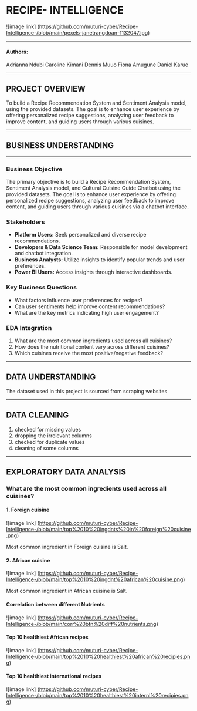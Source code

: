 # RECIPE- INTELLIGENCE

![image link] (https://github.com/muturi-cyber/Recipe-Intelligence-/blob/main/pexels-janetrangdoan-1132047.jpg)

---

#### Authors:
Adrianna Ndubi
Caroline Kimani
Dennis Muuo
Fiona Amugune
Daniel Karue

---

## PROJECT OVERVIEW
To build a Recipe Recommendation System and Sentiment Analysis model, using the provided datasets. The goal is to enhance user experience by offering personalized recipe suggestions, analyzing user feedback to improve content, and guiding users through various cuisines.

---

## BUSINESS UNDERSTANDING

---

### Business Objective
The primary objective is to build a Recipe Recommendation System, Sentiment Analysis model, and Cultural Cuisine Guide Chatbot using the provided datasets. The goal is to enhance user experience by offering personalized recipe suggestions, analyzing user feedback to improve content, and guiding users through various cuisines via a chatbot interface.

### Stakeholders
- **Platform Users:** Seek personalized and diverse recipe recommendations.
- **Developers & Data Science Team:** Responsible for model development and chatbot integration.
- **Business Analysts:** Utilize insights to identify popular trends and user preferences.
- **Power BI Users:** Access insights through interactive dashboards.

### Key Business Questions
- What factors influence user preferences for recipes?
- Can user sentiments help improve content recommendations?
- What are the key metrics indicating high user engagement?

### EDA Integration
1. What are the most common ingredients used across all cuisines?
2. How does the nutritional content vary across different cuisines?
3. Which cuisines receive the most positive/negative feedback?

---

## DATA UNDERSTANDING
The dataset used in this project is sourced from scraping websites

---

## DATA CLEANING
1. checked for missing values
2. dropping the irrelevant columns
3. checked for duplicate values
4. cleaning of some columns

---

## EXPLORATORY DATA  ANALYSIS


### What are the most common ingredients used across all cuisines?

#### 1. Foreign cuisine
 
![image link] (https://github.com/muturi-cyber/Recipe-Intelligence-/blob/main/top%2010%20ingdnts%20in%20foreign%20cuisine.png)

Most common ingredient in Foreign cuisine is Salt.

#### 2. African cuisine

![image link] (https://github.com/muturi-cyber/Recipe-Intelligence-/blob/main/top%2010%20ingdnt%20african%20cuisine.png)

Most common ingredient in African cuisine is Salt.

#### Correlation between different Nutrients

![image link] (https://github.com/muturi-cyber/Recipe-Intelligence-/blob/main/corr%20btn%20diff%20nutrients.png)

#### Top 10 healthiest African recipes

![image link] (https://github.com/muturi-cyber/Recipe-Intelligence-/blob/main/top%2010%20healthiest%20african%20recipies.png)

#### Top 10 healthiest international recipes

![image link] (https://github.com/muturi-cyber/Recipe-Intelligence-/blob/main/top%2010%20healthiest%20internl%20recipies.png)













